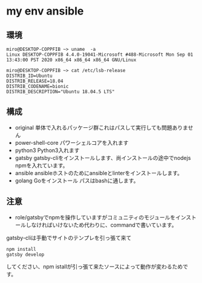 # my env ansible

## 環境

```
miro@DESKTOP-COPPFIB ~> uname  -a
Linux DESKTOP-COPPFIB 4.4.0-19041-Microsoft #488-Microsoft Mon Sep 01 13:43:00 PST 2020 x86_64 x86_64 x86_64 GNU/Linux

miro@DESKTOP-COPPFIB ~> cat /etc/lsb-release 
DISTRIB_ID=Ubuntu
DISTRIB_RELEASE=18.04
DISTRIB_CODENAME=bionic
DISTRIB_DESCRIPTION="Ubuntu 18.04.5 LTS"
```

## 構成

- original 単体で入れるパッケージ群これはパスして実行しても問題ありません
- power-shell-core パワーシェルコアを入れます
- python3 Python3入れます
- gatsby gatsby-cliをインストールします、尚インストールの途中でnodejs npmを入れています。
- ansible ansibleホストのためにansibleとlinterをインストールします。
- golang Goをインストール パスはbashに通します。

## 注意

- role/gatsbyでnpmを操作していますがコミュニティのモジュールをインストールしなければいけないため代わりに、commandで書いています。

gatsby-cliは手動でサイトのテンプレを引っ張て来て

```
npm install
gatsby develop
```
してください、npm istallが引っ張て来たソースによって動作が変わるためです。

